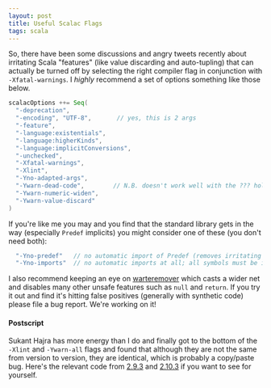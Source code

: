 ```yaml
---
layout: post
title: Useful Scalac Flags
tags: scala
---
```


So, there have been some discussions and angry tweets recently about irritating Scala "features" (like value discarding and auto-tupling) that can actually be turned off by selecting the right compiler flag in conjunction with `-Xfatal-warnings`. I *highly* recommend a set of options something like those below.

```scala
scalacOptions ++= Seq(
  "-deprecation",           
  "-encoding", "UTF-8",       // yes, this is 2 args
  "-feature",                
  "-language:existentials",
  "-language:higherKinds",
  "-language:implicitConversions",
  "-unchecked",
  "-Xfatal-warnings",       
  "-Xlint",
  "-Yno-adapted-args",       
  "-Ywarn-dead-code",        // N.B. doesn't work well with the ??? hole
  "-Ywarn-numeric-widen",   
  "-Ywarn-value-discard"     
)
```

If you're like me you may and you find that the standard library gets in the way (especially `Predef` implicits) you might consider one of these (you don't need both):

```scala
  "-Yno-predef"   // no automatic import of Predef (removes irritating implicits)
  "-Yno-imports"  // no automatic imports at all; all symbols must be imported explicitly
```

I also recommend keeping an eye on [warteremover](https://github.com/puffnfresh/wartremover) which casts a wider net and disables many other unsafe features such as `null` and `return`. If you try it out and find it's hitting false positives (generally with synthetic code) please file a bug report. We're working on it!

#### Postscript

Sukant Hajra has more energy than I do and finally got to the bottom of the `-Xlint` and `-Ywarn-all` flags and found that although they are not the same from version to version, they are identical, which is probably a copy/paste bug. Here's the relevant code from [2.9.3](https://github.com/scala/scala/blob/v2.9.3/src/compiler/scala/tools/nsc/settings/Warnings.scala#L22-L46) and [2.10.3](https://github.com/scala/scala/blob/v2.10.3/src/compiler/scala/tools/nsc/settings/Warnings.scala#L18-L44) if you want to see for yourself. 